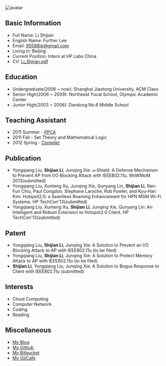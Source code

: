 ![avatar](http://en.gravatar.com/avatar/a9a1acd402ef13a85a72ee2912848807?s=256)  

Basic Information
-----------------
* Full Name: Li Shijian  
* English Name:  Further Lee  
* Email: 95588lsj@gmail.com  
* Living in: Beijing  
* Current Position: Intern at HP Labs China  
* CV: [Li_Shijian.pdf](assets/file/Li_Shijian.pdf)

Education
----------
* Undergraduate(2009 ~ now): Shanghai Jiaotong University, ACM Class    
* Senior High(2006 ~ 2009): Northeast Yucai School, Olympic Academic Center  
* Junior High(2003 ~ 2006): Dandong No.6 Middle School  

Teaching Assistant
-------------------
* 2011 Summer - [PPCA](http://202.120.61.3:8103/wiki/PPCA_2011)  
* 2011 Fall - Set Theory and Mathematical Logic  
* 2012 Spring - [Compiler](http://acm.sjtu.edu.cn/compiler/)

Publication
------------
* Yongqiang Liu, **Shijian Li**, Junqing Xie: u-Shield: A Defense Mechanism to Prevent AP from I/O Blocking Attack with IEEE802.11u. WoWMoM 2013(submitted)  
* Yongqiang Liu, Xunteng Xu, Junqing Xie, Qunyang Lin, **Shijian Li**, Ran-Fun Chiu, Paul Congdon, Stephane Laroche, Rob Fowler, and Kyu-Han Kim: Hotspot2.0: a Seamless Roaming Enhancement for HPN MSM Wi-Fi Systems. HP TechCon'13(submitted) 
* Yongqiang Liu, Xunteng Xu, **Shijian Li**, Junqing Xie, Qunyang Lin: An Intelligent and Robust Extension to Hotspot2.0 Client. HP TechCon'13(submitted)

Patent
------
* Yongqiang Liu, **Shijian Li**, Junqing Xie: A Solution to Prevent an I/O Blocking Attack to AP with IEEE802.11u (to be filed)
* Yongqiang Liu, **Shijian Li**, Junqing Xie: A Solution to Protect Memory Attack to AP with IEEE802.11u (to be filed)
* **Shijian Li**, Yongqiang Liu, Junqing Xie: A Solution to Bogus Response to Client with IEEE802.11u (submitted)
  
Interests
----------
* Cloud Computing  
* Computer Network  
* Coding  
* Reading  

Miscellaneous
--------------
* [My Blog](http://blog.lishijian.com)
* [My Github](http://github.com/furtherLee)  
* [My Bitbucket](https://bitbucket.org/furtherLee)  
* [My GitCafe](https://gitcafe.com/furtherLee)  
